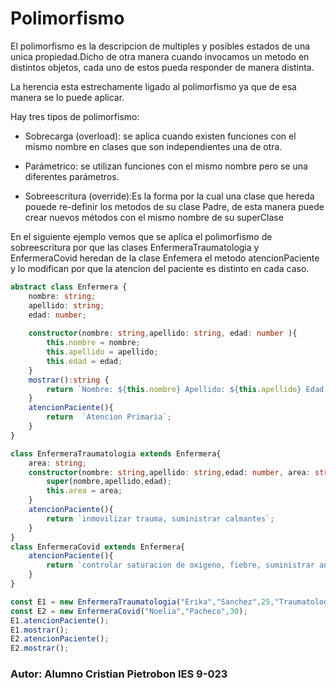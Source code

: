 # Polimorfismo

El polimorfismo es la descripcion de multiples y posibles estados de una unica propiedad.Dicho de otra manera cuando invocamos un metodo en distintos objetos, cada uno de estos pueda responder de manera distinta.

La herencia esta estrechamente ligado al polimorfismo ya que de esa manera se lo puede aplicar.

Hay tres tipos de polimorfismo:
    
* Sobrecarga (overload): se aplica cuando existen funciones con el mismo nombre en clases que son independientes una de otra.

* Parámetrico: se utilizan funciones con el mismo nombre pero se una diferentes parámetros. 

* Sobreescritura (override):Es la forma por la cual una clase que hereda pouede re-definir los metodos de su clase Padre, de esta manera puede crear nuevos métodos con el mismo nombre de su superClase  

En el siguiente ejemplo vemos que se aplica el polimorfismo de sobreescritura por que las clases EnfermeraTraumatologia y EnfermeraCovid heredan de la clase Enfemera el metodo atencionPaciente y lo modifican por que la atencion del paciente es distinto en cada caso.

```typescript
abstract class Enfermera {
    nombre: string;
    apellido: string;
    edad: number;
    
    constructor(nombre: string,apellido: string, edad: number ){
        this.nombre = nombre;
        this.apellido = apellido;
        this.edad = edad;   
    }
    mostrar():string {
        return `Nombre: ${this.nombre} Apellido: ${this.apellido} Edad: ${this.edad}`;
    }
    atencionPaciente(){
        return  `Atencion Primaria`;
    }
}

class EnfermeraTraumatologia extends Enfermera{
    area: string;
    constructor(nombre: string,apellido: string,edad: number, area: string){
        super(nombre,apellido,edad);
        this.area = area;
    }
    atencionPaciente(){
        return `inmovilizar trauma, suministrar calmantes`;
    }
}
class EnfermeraCovid extends Enfermera{
    atencionPaciente(){
        return `controlar saturacion de oxigeno, fiebre, suministrar antivioticios`;
    }
}

const E1 = new EnfermeraTraumatologia("Erika","Sanchez",25,"Traumatologia grave");
const E2 = new EnfermeraCovid("Noelia","Pacheco",30);
E1.atencionPaciente();
E1.mostrar();
E2.atencionPaciente();
E2.mostrar();
```
### Autor: Alumno Cristian Pietrobon IES 9-023

